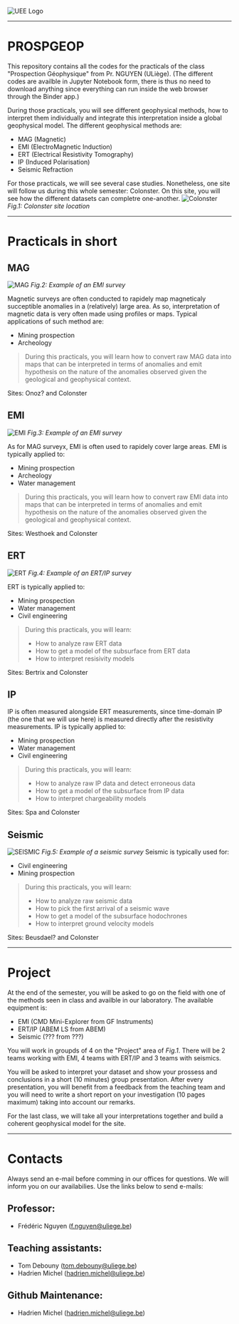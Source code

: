 ![UEE Logo](./pictures/UEE.png)

---
# PROSPGEOP
This repository contains all the codes for the practicals of the class "Prospection Géophysique" from Pr. NGUYEN (ULiège). (The different codes are availble in Jupyter Notebook form, there is thus no need to download anything since everything can run inside the web browser through the Binder app.)

During those practicals, you will see different geophysical methods, how to interpret them individually and integrate this interpretation inside a global geophysical model. The different geophysical methods are:
- MAG (Magnetic)
- EMI (ElectroMagnetic Induction)
- ERT (Electrical Resistivity Tomography)
- IP (Induced Polarisation)
- Seismic Refraction

For those practicals, we will see several case studies. Nonetheless, one site will follow us during this whole semester: Colonster. On this site, you will see how the different datasets can completre one-another.
![Colonster](./pictures/MapLocation.png)
*Fig.1: Colonster site location*

---
# Practicals in short
## MAG
![MAG](./pictures/MAG_measurements.jpg)
*Fig.2: Example of an EMI survey*

Magnetic surveys are often conducted to rapidely map magneticaly succeptible anomalies in a (relatively) large area. As so, interpretation of magnetic data is very often made using profiles or maps. Typical applications of such method are:
- Mining prospection
- Archeology

> During this practicals, you will learn how to convert raw MAG data into maps that can be interpreted in terms of anomalies and emit hypothesis on the nature of the anomalies observed given the geological and geophysical context.

Sites: Onoz? and Colonster

## EMI
![EMI](./pictures/EMI_measurements.jpg)
*Fig.3: Example of an EMI survey*

As for MAG surveyx, EMI is often used to rapidely cover large areas. EMI is typically applied to: 
- Mining prospection
- Archeology
- Water management

> During this practicals, you will learn how to convert raw EMI data into maps that can be interpreted in terms of anomalies and emit hypothesis on the nature of the anomalies observed given the geological and geophysical context.

Sites: Westhoek and Colonster

## ERT
![ERT](./pictures/ERT_measurements.jpg)
*Fig.4: Example of an ERT/IP survey*

ERT is typically applied to:
- Mining prospection
- Water management
- Civil engineering

> During this practicals, you will learn:
> - How to analyze raw ERT data
> - How to get a model of the subsurface from ERT data
> - How to interpret resisivity models

Sites: Bertrix and Colonster

## IP
IP is often measured alongside ERT measurements, since time-domain IP (the one that we will use here) is measured directly after the resistivity measurements.
IP is typically applied to:
- Mining prospection
- Water management
- Civil engineering

> During this practicals, you will learn:
> - How to analyze raw IP data and detect erroneous data
> - How to get a model of the subsurface from IP data
> - How to interpret chargeability models

Sites: Spa and Colonster

## Seismic
![SEISMIC](./pictures/SEIS_measurements.jpg)
*Fig.5: Example of a seismic survey*
Seismic is typically used for:
- Civil engineering
- Mining prospection

> During this practicals, you will learn:
> - How to analyze raw seismic data
> - How to pick the first arrival of a seismic wave
> - How to get a model of the subsurface hodochrones
> - How to interpret ground velocity models

Sites: Beusdael? and Colonster

---
# Project
At the end of the semester, you will be asked to go on the field with one of the methods seen in class and availble in our laboratory. The available equipment is:
- EMI (CMD Mini-Explorer from GF Instruments)
- ERT/IP (ABEM LS from ABEM)
- Seismic (??? from ???)

You will work in groupds of 4 on the "Project" area of *Fig.1*. There will be 2 teams working with EMI, 4 teams with ERT/IP and 3 teams with seismics.

You will be asked to interpret your dataset and show your prossess and conclusions in a short (10 minutes) group presentation. After every presentation, you will benefit from a feedback from the teaching team and you will need to write a short report on your investigation (10 pages maximum) taking into account our remarks.

For the last class, we will take all your interpretations together and build a coherent geophysical model for the site.

---
# Contacts
Always send an e-mail before comming in our offices for questions. We will inform you on our availabilies. Use the links below to send e-mails:
## Professor: 
- Frédéric Nguyen ([f.nguyen@uliege.be](mailto:f.nguyen@uliege.be?subject=[GEOL0021-7]%20Github%20repository))
## Teaching assistants:
- Tom Debouny ([tom.debouny@uliege.be](mailto:tom.debouny@uliege.be?subject=[GEOL0021-7]%20Github%20repository))
- Hadrien Michel ([hadrien.michel@uliege.be](mailto:hadrien.michel@uliege.be?subject=[GEOL0021-7]%20Github%20repository))
## Github Maintenance:
- Hadrien Michel ([hadrien.michel@uliege.be](mailto:hadrien.michel@uliege.be?subject=[GEOL0021-7]%20Github%20repository%20maintenance))